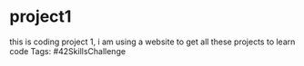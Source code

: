 # project1
this is coding project 1, i am using a website to get all these projects to learn code
Tags: #42SkillsChallenge
